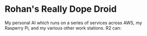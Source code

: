 # Rohan's Really Dope Droid
My personal AI which runs on a series of services across AWS, my Rasperry Pi,
and my various other work stations. R2 can:


